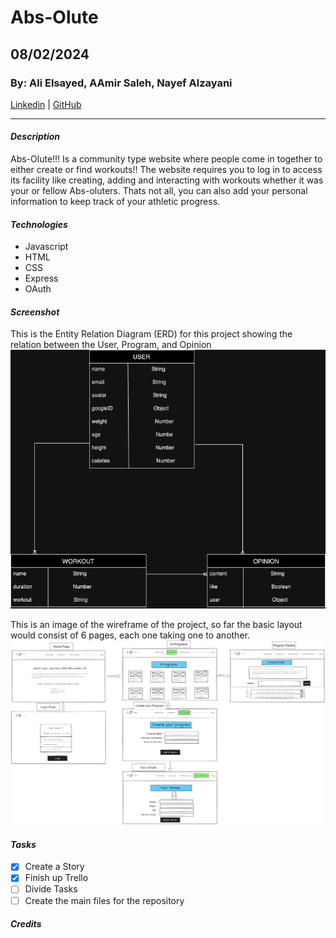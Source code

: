 # Abs-Olute

## 08/02/2024

### By: Ali Elsayed, AAmir Saleh, Nayef Alzayani

[Linkedin](https://www.linkedin.com/in/nayefalzayani) | [GitHub](https://github.com/nakz57)

---

#### **_Description_**

Abs-Olute!!! Is a community type website where people come in together to either create or find workouts!! The website requires you to log in to access its facility like creating, adding and interacting with workouts whether it was your or fellow Abs-oluters. Thats not all, you can also add your personal information to keep track of your athletic progress.

#### **_Technologies_**

- Javascript
- HTML
- CSS
- Express
- OAuth

#### **_Screenshot_**

This is the Entity Relation Diagram (ERD) for this project showing the relation between the User, Program, and Opinion
![image](Abs-Olute-ERD.png)

This is an image of the wireframe of the project, so far the basic layout would consist of 6 pages, each one taking one to another.
![image](wireframe_fitness_2.png)

#### **_Tasks_**

- [x] Create a Story
- [x] Finish up Trello
- [ ] Divide Tasks
- [ ] Create the main files for the repository

#### **_Credits_**
